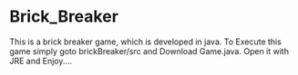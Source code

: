 # Brick_Breaker
This is a brick breaker game, which is developed in java.
To Execute this game simply goto brickBreaker/src and Download Game.java. Open it with JRE and Enjoy....
